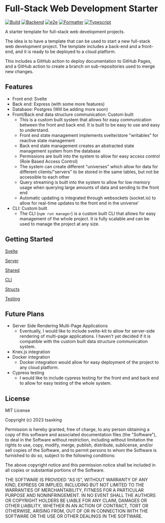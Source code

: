 # Full-Stack Web Development Starter

[![Build](https://github.com/tsaxking/webpack-template/actions/workflows/build.yml/badge.svg)](https://github.com/tsaxking/webpack-template/actions/workflows/build.yml) [![Backend](https://github.com/tsaxking/webpack-template/actions/workflows/backend.yml/badge.svg)](https://github.com/tsaxking/webpack-template/actions/workflows/backend.yml) [![e2e](https://github.com/tsaxking/webpack-template/actions/workflows/e2e.yml/badge.svg)](https://github.com/tsaxking/webpack-template/actions/workflows/e2e.yml) [![Formatter](https://github.com/tsaxking/webpack-template/actions/workflows/formatter.yml/badge.svg)](https://github.com/tsaxking/webpack-template/actions/workflows/formatter.yml) [![Typescript](https://github.com/tsaxking/webpack-template/actions/workflows/tsc.yml/badge.svg)](https://github.com/tsaxking/webpack-template/actions/workflows/tsc.yml)

A starter template for full-stack web development projects.

The idea is to have a template that can be used to start a new full-stack web development project. The template includes a back-end and a front-end, and it is ready to be deployed to a cloud platform.

This includes a GitHub action to deploy documentation to GitHub Pages, and a GitHub action to create a branch on sub-repositories used to merge new changes.

## Features

- Front end: Svelte
- Back end: Express (with some more features)
- Database: Postgres (Will be adding more soon)
- Front/Back end data structure communication: Custom built
    - This is a custom built system that allows for easy communication between the front and back end. It is built to be easy to use and easy to understand.
    - Front end state management implements svelte/store "writables" for reactive state management
    - Back end state management creates an abstracted state management system from the database
    - Permissions are built into the system to allow for easy access control (Role Based Access Control)
    - The system can create different "universes" which allow for data for different clients/"servers" to be stored in the same tables, but not be accessible to each other
    - Query streaming is built into the system to allow for low memory usage when querying large amounts of data and sending to the front end
    - Automatic updating is integrated through websockets (socket.io) to allow for real-time updates to the front end in the universe'
- CLI: Custom built
    - The CLI (`npm run manager`) is a custom built CLI that allows for easy management of the whole project. It is fully scalable and can be used to manage the project at any size.

## Getting Started

[Svelte](./docs/svelte/index.md)

[Server](./docs/server/index.md)

[Shared](./docs/shared/index.md)

[CLI](./docs/manager/index.md)

[Structs](./docs/structs/index.md)

[Testing](./docs/testing/index.md)

## Future Plans

- Server Side Rendering Multi-Page Applications
    - Eventually, I would like to include svelte-kit to allow for server-side rendering of multi-page applications. I haven't yet decided if it is compatible with the custom built data structure communication system.
- Knex.js integration
- Docker integration
    - Docker integration would allow for easy deployment of the project to any cloud platform.
- Cypress testing
    - I would like to include cypress testing for the front end and back end to allow for easy testing of the whole system.

## License

MIT License

Copyright (c) 2023 tsaxking

Permission is hereby granted, free of charge, to any person obtaining a copy
of this software and associated documentation files (the "Software"), to deal
in the Software without restriction, including without limitation the rights
to use, copy, modify, merge, publish, distribute, sublicense, and/or sell
copies of the Software, and to permit persons to whom the Software is
furnished to do so, subject to the following conditions:

The above copyright notice and this permission notice shall be included in all
copies or substantial portions of the Software.

THE SOFTWARE IS PROVIDED "AS IS", WITHOUT WARRANTY OF ANY KIND, EXPRESS OR
IMPLIED, INCLUDING BUT NOT LIMITED TO THE WARRANTIES OF MERCHANTABILITY,
FITNESS FOR A PARTICULAR PURPOSE AND NONINFRINGEMENT. IN NO EVENT SHALL THE
AUTHORS OR COPYRIGHT HOLDERS BE LIABLE FOR ANY CLAIM, DAMAGES OR OTHER
LIABILITY, WHETHER IN AN ACTION OF CONTRACT, TORT OR OTHERWISE, ARISING FROM,
OUT OF OR IN CONNECTION WITH THE SOFTWARE OR THE USE OR OTHER DEALINGS IN THE
SOFTWARE.
